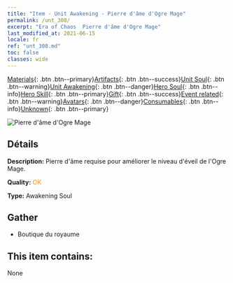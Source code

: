 ```yaml
---
title: "Item - Unit Awakening - Pierre d'âme d'Ogre Mage"
permalink: /unt_308/
excerpt: "Era of Chaos  Pierre d'âme d'Ogre Mage"
last_modified_at: 2021-06-15
locale: fr
ref: "unt_308.md"
toc: false
classes: wide
---
```

 [Materials](/ItemsFR/){: .btn .btn--primary}[Artifacts](/ItemsFR/Artifacts/){: .btn .btn--success}[Unit Soul](/ItemsFR/UnitSoul/){: .btn .btn--warning}[Unit Awakening](/ItemsFR/UnitAwakening/){: .btn .btn--danger}[Hero Soul](/ItemsFR/HeroSoul/){: .btn .btn--info}[Hero Skill](/ItemsFR/HeroSkill/){: .btn .btn--primary}[Gift](/ItemsFR/Gift/){: .btn .btn--success}[Event related](/ItemsFR/Events/){: .btn .btn--warning}[Avatars](/ItemsFR/Avatars/){: .btn .btn--danger}[Consumables](/ItemsFR/Consumables/){: .btn .btn--info}[Unknown](/ItemsFR/Unknown/){: .btn .btn--primary}

 ![Pierre d'âme d'Ogre Mage](/images/u/tia_shirenmo.jpg)

## Détails
 **Description:** Pierre d'âme requise pour améliorer le niveau d'éveil de l'Ogre Mage.

 **Quality:** <span style="color: #FF8C00">OK</span>

 **Type:** Awakening Soul

## Gather

*    Boutique du royaume 

## This item contains:

  None

